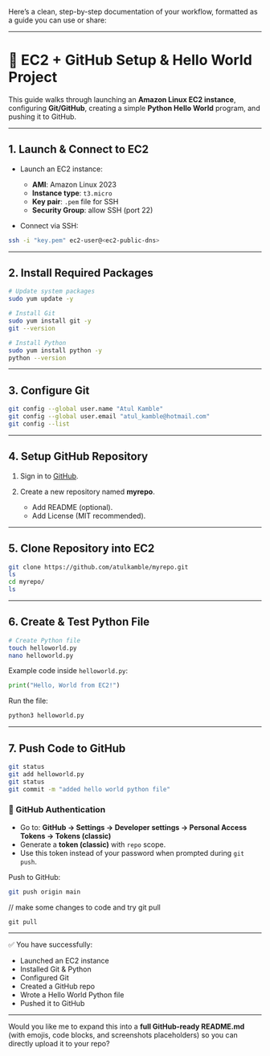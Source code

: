  Here’s a clean, step-by-step documentation of your workflow, formatted as a guide you can use or share:

---

# 🚀 EC2 + GitHub Setup & Hello World Project

This guide walks through launching an **Amazon Linux EC2 instance**, configuring **Git/GitHub**, creating a simple **Python Hello World** program, and pushing it to GitHub.

---

## 1. Launch & Connect to EC2

* Launch an EC2 instance:

  * **AMI**: Amazon Linux 2023
  * **Instance type**: `t3.micro`
  * **Key pair**: `.pem` file for SSH
  * **Security Group**: allow SSH (port 22)

* Connect via SSH:

```bash
ssh -i "key.pem" ec2-user@<ec2-public-dns>
```

---

## 2. Install Required Packages

```bash
# Update system packages
sudo yum update -y 

# Install Git
sudo yum install git -y 
git --version 

# Install Python
sudo yum install python -y
python --version
```

---

## 3. Configure Git

```bash
git config --global user.name "Atul Kamble"
git config --global user.email "atul_kamble@hotmail.com"
git config --list
```

---

## 4. Setup GitHub Repository

1. Sign in to [GitHub](https://github.com/).
2. Create a new repository named **myrepo**.

   * Add README (optional).
   * Add License (MIT recommended).

---

## 5. Clone Repository into EC2

```bash
git clone https://github.com/atulkamble/myrepo.git
ls
cd myrepo/
ls
```

---

## 6. Create & Test Python File

```bash
# Create Python file
touch helloworld.py
nano helloworld.py
```

Example code inside `helloworld.py`:

```python
print("Hello, World from EC2!")
```

Run the file:

```bash
python3 helloworld.py
```

---

## 7. Push Code to GitHub

```bash
git status
git add helloworld.py 
git status
git commit -m "added hello world python file"
```

### 🔑 GitHub Authentication

* Go to: **GitHub → Settings → Developer settings → Personal Access Tokens → Tokens (classic)**
* Generate a **token (classic)** with `repo` scope.
* Use this token instead of your password when prompted during `git push`.

Push to GitHub:

```bash
git push origin main
```
// make some changes to code and try git pull
```
git pull
```
---

✅ You have successfully:

* Launched an EC2 instance
* Installed Git & Python
* Configured Git
* Created a GitHub repo
* Wrote a Hello World Python file
* Pushed it to GitHub

---

Would you like me to expand this into a **full GitHub-ready README.md** (with emojis, code blocks, and screenshots placeholders) so you can directly upload it to your repo?

